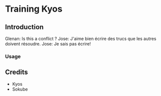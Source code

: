 # Training Kyos

## Introduction

Glenan: Is this a conflict ?
Jose: J'aime bien écrire des trucs que les autres doivent résoudre.
Jose: Je sais pas écrire!

### Usage

## Credits

* Kyos
* Sokube
